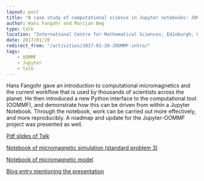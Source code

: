 ```yaml
---
layout: post
title: "A case study of computational science in Jupyter notebooks: JOOMMF"
author: Hans Fangohr and Marijan Beg
type: talk
location: "International Centre for Mathematical Sciences, Edinburgh, UK"
date: 2017/01/20
redirect_from: "/activities/2017-01-20-JOOMMF-intro/"
tags:
    - OOMMF
    - Jupyter
    - talk
---
```


Hans Fangohr gave an introduction to computational micromagnetics and
the current workflow that is used by thousands of scientists across
the planet. He then introduced a new Python interface to the
computational tool (OOMMF), and demonstrate how this can be driven
from within a Jupyter Notebook. Through the notebook, work can be
carried out more effectively, and more reproducibly. A roadmap and
update for the Jupyter-OOMMF project was presented as well.

[Pdf slides of Talk](http://joommf.github.io/assets/2017-01-20-Edinburgh-Jupyter-workshop-joommf.pdf)

[Notebook of micromagnetic simulation (standard problem 3)](https://github.com/joommf/joommf.github.io/blob/master/assets/2017-01-20-Edinburgh-Jupyter-workshop-standard_problem3.ipynb)

[Notebook of micromagnetic model](https://github.com/joommf/joommf.github.io/blob/master/assets/2017-01-20-Edinburgh-Jupyter-workshop-micromagneticmodel.ipynb)

[Blog entry mentioning the presentation](https://www.software.ac.uk/blog/2017-02-02-computational-mathematics-jupyter)

